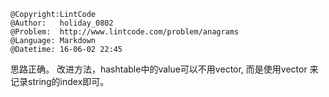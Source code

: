```
@Copyright:LintCode
@Author:   holiday_0802
@Problem:  http://www.lintcode.com/problem/anagrams
@Language: Markdown
@Datetime: 16-06-02 22:45
```

思路正确。
改进方法，hashtable中的value可以不用vector<string>, 而是使用vector<int> 来记录string的index即可。